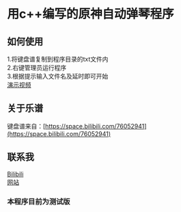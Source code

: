 # 用c++编写的原神自动弹琴程序

## 如何使用

 1.将键盘谱复制到程序目录的txt文件内 <br>
 2.右键管理员运行程序 <br>
 3.根据提示输入文件名及延时即可开始 <br>
 [演示视频](https://www.bilibili.com/video/BV1iA4y197Qk?spm_id_from=333.999.0.0)
 

## 关于乐谱

键盘谱来自：[https://space.bilibili.com/76052941](https://space.bilibili.com/76052941)  

## 联系我

[Bilibili](https://space.bilibili.com/555591493) <br>
[网站](https://www.wanqiu.tk) <br>

### 本程序目前为测试版

